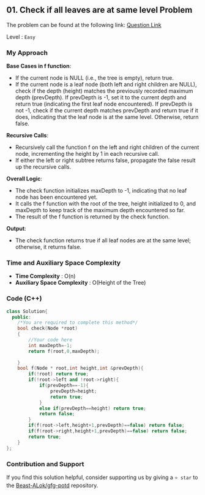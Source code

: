 ## 01. Check if all leaves are at same level Problem
The problem can be found at the following link: [Question Link](https://www.geeksforgeeks.org/problems/leaf-at-same-level/1)

Level : `Easy`

### My Approach

**Base Cases in f function**:

-  If the current node is NULL (i.e., the tree is empty), return true.
-  If the current node is a leaf node (both left and right children are NULL), check if the depth (height) matches the previously recorded maximum depth (prevDepth). If prevDepth is -1, set it to the current depth and return true (indicating the first leaf node encountered). If prevDepth is not -1, check if the current depth matches prevDepth and return true if it does, indicating that the leaf node is at the same level. Otherwise, return false.

**Recursive Calls**:

-  Recursively call the function f on the left and right children of the current node, incrementing the height by 1 in each recursive call.
-  If either the left or right subtree returns false, propagate the false result up the recursive calls.

**Overall Logic**:

-  The check function initializes maxDepth to -1, indicating that no leaf node has been encountered yet.
-  It calls the f function with the root of the tree, height initialized to 0, and maxDepth to keep track of the maximum depth encountered so far.
-  The result of the f function is returned by the check function.

**Output**:

-  The check function returns true if all leaf nodes are at the same level; otherwise, it returns false.

### Time and Auxiliary Space Complexity

- **Time Complexity** : O(n)
- **Auxiliary Space Complexity** : O(Height of the Tree)

### Code (C++)
```cpp
class Solution{
  public:
    /*You are required to complete this method*/
    bool check(Node *root)
    {
        //Your code here
        int maxDepth=-1;
        return f(root,0,maxDepth);
        
    }
    bool f(Node * root,int height,int &prevDepth){
        if(!root) return true;
        if(!root->left and !root->right){
            if(prevDepth==-1){
                prevDepth=height;
                return true;
            }
            else if(prevDepth==height) return true;
            return false;
        }
        if(f(root->left,height+1,prevDepth)==false) return false;
        if(f(root->right,height+1,prevDepth)==false) return false;
        return true;
    }
};

```

### Contribution and Support

If you find this solution helpful, consider supporting us by giving a `⭐ star` to the [Beast-ALok/gfg-potd](https://github.com/Beast-ALok/gfg-potd) repository.